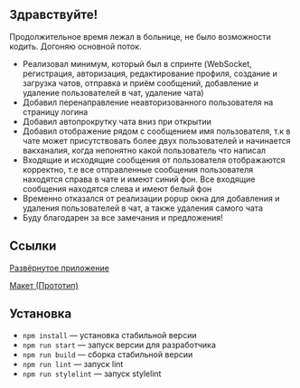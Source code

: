 ## Здравствуйте!
Продолжительное время лежал в больнице, не было возможности кодить. Догоняю основной поток.

- Реализовал минимум, который был в спринте (WebSocket, регистрация, авторизация, редактирование профиля, создание и загрузка чатов, отправка и приём сообщений, добавление и удаление пользователей в чат, удаление чата)
- Добавил перенаправление неавторизованного пользователя на страницу логина
- Добавил автопрокрутку чата вниз при открытии
- Добавил отображение рядом с сообщением имя пользователя, т.к в чате может присутствовать более двух пользователей и начинается вакханалия, когда непонятно какой пользователь что написал
- Входящие и исходящие сообщения от пользователя отображаются корректно, т.е все отправленные сообщения пользователя находятся справа в чате и имеют синий фон. Все входящие сообщения находятся слева и имеют белый фон
- Временно отказался от реализации popup окна для добавления и удаления пользователей в чат, а также удаления самого чата
- Буду благодарен за все замечания и предложения!

## Ссылки
[Развёрнутое приложение](https://ratanov-sprint3.netlify.app/)

[Макет (Прототип)](https://www.figma.com/file/jF5fFFzgGOxQeB4CmKWTiE/Chat_external_link?type=design&node-id=0-1&mode=design&t=VHAhC8SYMZvrH8J0-0)


## Установка
- `npm install` — установка стабильной версии
- `npm run start` — запуск версии для разработчика
- `npm run build` — сборка стабильной версии
- `npm run lint` — запуск lint
- `npm run stylelint` — запуск stylelint
